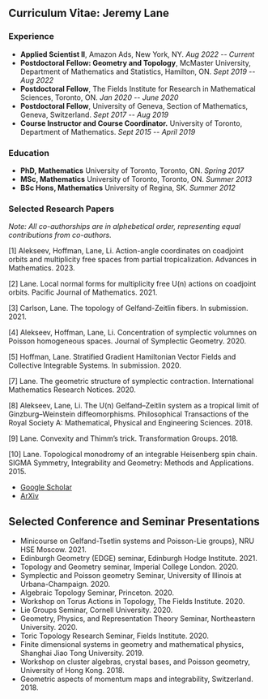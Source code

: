 ## Curriculum Vitae: Jeremy Lane


### Experience

- **Applied Scientist II**, Amazon Ads, New York, NY. *Aug 2022 -- Current*
- **Postdoctoral Fellow: Geometry and Topology**, McMaster University, Department of Mathematics and Statistics, Hamilton, ON. *Sept 2019 -- Aug 2022*
- **Postdoctoral Fellow**, The Fields Institute for Research in Mathematical Sciences, Toronto, ON. *Jan 2020 -- June 2020*
- **Postdoctoral Fellow**, University of Geneva, Section of Mathematics, Geneva, Switzerland. *Sept 2017 -- Aug 2019*
- **Course Instructor and Course Coordinator.** University of Toronto, Department of Mathematics. *Sept 2015 -- April 2019*

### Education

- **PhD, Mathematics** University of Toronto, Toronto, ON. *Spring 2017*
- **MSc, Mathematics** University of Toronto, Toronto, ON. *Summer 2013*
- **BSc Hons, Mathematics** University of Regina, SK. *Summer 2012*

### Selected Research Papers

*Note: All co-authorships are in alphebetical order, representing equal contributions from co-authors.*

[1] Alekseev, Hoffman, Lane, Li. Action-angle coordinates on coadjoint orbits and multiplicity free spaces from partial tropicalization. Advances in Mathematics. 2023.

[2] Lane. Local normal forms for multiplicity free U(n) actions on coadjoint orbits. Pacific Journal of Mathematics. 2021.

[3] Carlson, Lane. The topology of Gelfand-Zeitlin fibers. In submission. 2021. 

[4] Alekseev, Hoffman, Lane, Li. Concentration of symplectic volumnes on Poisson homogeneous spaces. Journal of Symplectic Geometry. 2020.

[5] Hoffman, Lane. Stratified Gradient Hamiltonian Vector Fields and Collective Integrable Systems. In submission.
2020.

[7] Lane. The geometric structure of symplectic contraction. International Mathematics Research Notices. 2020.

[8] Alekseev, Lane, Li. The U(n) Gelfand–Zeitlin system as a tropical limit of Ginzburg–Weinstein diffeomorphisms. Philosophical Transactions of the Royal Society A: Mathematical, Physical and Engineering Sciences. 2018.

[9] Lane. Convexity and Thimm’s trick. Transformation Groups. 2018.

[10] Lane. Topological monodromy of an integrable Heisenberg spin chain. SIGMA Symmetry, Integrability and Geometry: Methods and Applications. 2015.

- [Google Scholar](https://scholar.google.ca/citations?user=atcyxVwAAAAJ&hl=en)
- [ArXiv](https://arxiv.org/a/lane_j_2.html)


## Selected Conference and Seminar Presentations

- Minicourse on Gelfand-Tsetlin systems and Poisson-Lie groups}, NRU HSE Moscow. 2021.
- Edinburgh Geometry (EDGE) seminar, Edinburgh Hodge Institute. 2021. 
- Topology and Geometry seminar, Imperial College London. 2020. 
- Symplectic and Poisson geometry Seminar, University of Illinois at Urbana-Champaign. 2020. 
- Algebraic Topology Seminar, Princeton. 2020.
- Workshop on Torus Actions in Topology, The Fields Institute. 2020.
- Lie Groups Seminar,  Cornell University. 2020.
- Geometry, Physics, and Representation Theory Seminar, Northeastern University. 2020.
- Toric Topology Research Seminar, Fields Institute. 2020.
- Finite dimensional systems in geometry and mathematical physics, Shanghai Jiao Tong University. 2019.
- Workshop on cluster algebras, crystal bases, and Poisson geometry, University of Hong Kong. 2018.
- Geometric aspects of momentum maps and integrability, Switzerland. 2018.
